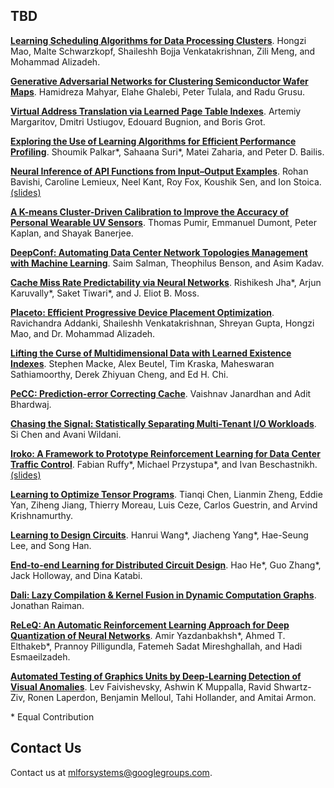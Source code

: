 <div class="inner clearfix">
    <section class="main-content accepted_papers_section">
        <h2>TBD</h2>
        <p><a href="https://drive.google.com/file/d/12VQNpD0Cvf_k-2OSMsQfX8yaZ1LOlltv/view?usp=sharing"><b>Learning Scheduling Algorithms for Data Processing Clusters</b></a>. Hongzi Mao, Malte Schwarzkopf, Shaileshh Bojja Venkatakrishnan, Zili Meng, and Mohammad Alizadeh.</p>
        <p><a href="https://drive.google.com/file/d/1OIXlgou4jw32vauXtAArfHVvg2R4j2UH/view?usp=sharing"><b>Generative Adversarial Networks for Clustering Semiconductor Wafer Maps</b></a>. Hamidreza Mahyar, Elahe Ghalebi, Peter Tulala, and Radu Grusu.</p>
        <p><a href="https://drive.google.com/file/d/1WNppNDUzJx-FIEahzK5WeOl5pB8ELRhr/view?usp=sharing"><b>Virtual Address Translation via Learned Page Table Indexes</b></a>. Artemiy Margaritov, Dmitri Ustiugov, Edouard Bugnion, and Boris Grot.</p>
        <p><a href="https://drive.google.com/file/d/1yj7z1zejjmV9HduRH4wunvyTGKD_XybP/view?usp=sharing"><b>Exploring the Use of Learning Algorithms for Efficient Performance Profiling</b></a>. Shoumik Palkar<span title="Equal contribution" class="equal_contribution">*</span>, Sahaana Suri<span title="Equal contribution" class="equal_contribution">*</span>, Matei Zaharia, and Peter D. Bailis.</p>
        <p><a href="https://drive.google.com/file/d/1CSa_f3uNY244W79I9uq15JkSQaROBY_c/view?usp=sharing"><b>Neural Inference of API Functions from Input–Output Examples</b></a>. Rohan Bavishi, Caroline Lemieux, Neel Kant, Roy Fox, Koushik Sen, and Ion Stoica. <a href="https://drive.google.com/file/d/1Gob8ePBJ9bkupFFiyEDJ7CED7Bupsvi9/view?usp=sharing">(slides)</a></p>
        <p><a href="https://drive.google.com/file/d/1qeYLq_kQuFEFzHgvO65w8WyhdRtfJXC7/view?usp=sharing"><b>A K-means Cluster-Driven Calibration to Improve the Accuracy of Personal Wearable UV Sensors</b></a>. Thomas Pumir, Emmanuel Dumont, Peter Kaplan, and Shayak Banerjee.</p>
        <p><a href="https://drive.google.com/file/d/1G6VWHQPtJS-G7P0-sQZgmlnJRpqg4R4H/view?usp=sharing"><b>DeepConf: Automating Data Center Network Topologies Management with Machine Learning</b></a>. Saim Salman, Theophilus Benson, and Asim Kadav.</p>
        <p><a href="https://drive.google.com/file/d/17THn_qNQJTH0ewRvDukllRAKSFgEI9mm/view?usp=sharing"><b>Cache Miss Rate Predictability via Neural Networks</b></a>. Rishikesh Jha<span title="Equal contribution" class="equal_contribution">*</span>, Arjun Karuvally<span title="Equal contribution" class="equal_contribution">*</span>, Saket Tiwari<span title="Equal contribution" class="equal_contribution">*</span>, and J. Eliot B. Moss.</p>
        <p><a href="https://drive.google.com/file/d/1d0vpfrS4ZIziOe15ilR62lxNEZabmOKt/view?usp=sharing"><b>Placeto: Efficient Progressive Device Placement Optimization</b></a>. Ravichandra Addanki, Shaileshh Venkatakrishnan, Shreyan Gupta, Hongzi Mao, and Dr. Mohammad Alizadeh.</p>
        <p><a href="https://drive.google.com/file/d/18KqfX-GUVC-v2OwFhEtE2Y9QeRNZjOi4/view?usp=sharing"><b>Lifting the Curse of Multidimensional Data with Learned Existence Indexes</b></a>. Stephen Macke, Alex Beutel, Tim Kraska, Maheswaran Sathiamoorthy, Derek Zhiyuan Cheng, and Ed H. Chi.</p>
        <p><a href="https://drive.google.com/file/d/18_wIsm21yxrdAeBJLWBlqfx6qH3qJwab/view?usp=sharing"><b>PeCC: Prediction-error Correcting Cache</b></a>. Vaishnav Janardhan and Adit Bhardwaj.</p>
        <p><a href="https://drive.google.com/file/d/1mdnnomvxA2pGqAsmZMsB-O9DyVFDnish/view?usp=sharing"><b>Chasing the Signal: Statistically Separating Multi-Tenant I/O Workloads</b></a>. Si Chen and Avani Wildani.</p>
        <p><a href="https://drive.google.com/file/d/1uA7VfAMsEUZftr8aP-nb-gJBax30nkyk/view?usp=sharing"><b>Iroko: A Framework to Prototype Reinforcement Learning for Data Center Traffic Control</b></a>. Fabian Ruffy<span title="Equal contribution" class="equal_contribution">*</span>, Michael Przystupa<span title="Equal contribution" class="equal_contribution">*</span>, and Ivan Beschastnikh. <a href="https://drive.google.com/file/d/1Gob8ePBJ9bkupFFiyEDJ7CED7Bupsvi9/view?usp=sharing">(slides)</a></p>
        <p><a href="https://drive.google.com/file/d/1xmVBSWKiIpTMve9Z1sCnCfLKeSiyqVgK/view?usp=sharing"><b>Learning to Optimize Tensor Programs</b></a>. Tianqi Chen, Lianmin Zheng, Eddie Yan, Ziheng Jiang, Thierry Moreau, Luis Ceze, Carlos Guestrin, and Arvind Krishnamurthy.</p>
        <p><a href="https://drive.google.com/file/d/1vZ9IW1BQ4emsp4yc6E-Otu5QpoDdMSjv/view?usp=sharing"><b>Learning to Design Circuits</b></a>. Hanrui Wang<span title="Equal contribution" class="equal_contribution">*</span>, Jiacheng Yang<span title="Equal contribution" class="equal_contribution">*</span>, Hae-Seung Lee, and Song Han.</p>
        <p><a href="https://drive.google.com/file/d/1FJJSNATYUI2IfFAz4xHFDdHNg0ZftSg0/view?usp=sharing"><b>End-to-end Learning for Distributed Circuit Design</b></a>. Hao He<span title="Equal contribution" class="equal_contribution">*</span>, Guo Zhang<span title="Equal contribution" class="equal_contribution">*</span>, Jack Holloway, and Dina Katabi.</p>
        <p><a href=""><b>Dali: Lazy Compilation & Kernel Fusion in Dynamic Computation Graphs</b></a>. Jonathan Raiman.</p>
        <p><a href="https://drive.google.com/file/d/1TT4SAXD0ExhIKBMvsVYiezfWNhjVEcPG/view?usp=sharing"><b>ReLeQ: An Automatic Reinforcement Learning Approach for Deep Quantization of Neural Networks</b></a>. Amir Yazdanbakhsh<span title="Equal contribution" class="equal_contribution">*</span>, Ahmed T. Elthakeb<span title="Equal contribution" class="equal_contribution">*</span>, Prannoy Pilligundla, Fatemeh Sadat Mireshghallah, and Hadi Esmaeilzadeh.</p>
        <p><a href="https://drive.google.com/file/d/1Or6gve9_qR9UJDTXkhdJR0o2HuBPrnQG/view?usp=sharing"><b>Automated Testing of Graphics Units by Deep-Learning Detection of Visual Anomalies</b></a>. Lev Faivishevsky, Ashwin K Muppalla, Ravid Shwartz-Ziv, Ronen Laperdon, Benjamin Melloul, Tahi Hollander, and Amitai Armon.</p>
        <div class="footnote_box">
            <span class="footnote">* Equal Contribution</span>
        </div>
    </section>
</div>
<div class="contact-us-section">
    <div class="inner clearfix">
        <section class="main-content">
            <h2>Contact Us</h2>
            <p>
                Contact us at <a href="mailto:mlforsystems@googlegroups.com">mlforsystems@googlegroups.com</a>.
            </p>
        </section>
    </div>
</div>

